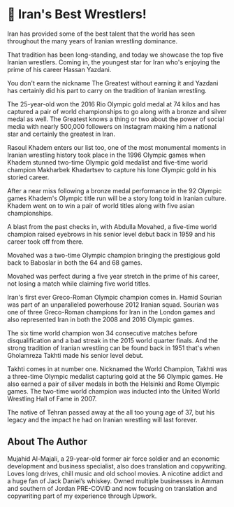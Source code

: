 # 🤼 Iran's Best Wrestlers!

Iran has provided some of the best talent that the world has seen throughout the many years of Iranian wrestling dominance.

That tradition has been long-standing, and today we showcase the top five Iranian wrestlers. Coming in, the youngest star for Iran who's enjoying the prime of his career Hassan Yazdani.

You don't earn the nickname The Greatest without earning it and Yazdani has certainly did his part to carry on the tradition of Iranian wrestling.

The 25-year-old won the 2016 Rio Olympic gold medal at 74 kilos and has captured a pair of world championships to go along with a bronze and silver medal as well. The Greatest knows a thing or two about the power of social media with nearly 500,000 followers on Instagram making him a national star and certainly the greatest in Iran.

Rasoul Khadem enters our list too, one of the most monumental moments in Iranian wrestling history took place in the 1996 Olympic games when Khadem stunned two-time Olympic gold medalist and five-time world champion Makharbek Khadartsev to capture his lone Olympic gold in his storied career.

After a near miss following a bronze medal performance in the 92 Olympic games Khadem's Olympic title run will be a story long told in Iranian culture. Khadem went on to win a pair of world titles along with five asian championships.

A blast from the past checks in, with Abdulla Movahed, a five-time world champion raised eyebrows in his senior level debut back in 1959 and his career took off from there.

Movahed was a two-time Olympic champion bringing the prestigious gold back to Baboslar in both the 64 and 68 games.

Movahed was perfect during a five year stretch in the prime of his career, not losing a match while claiming five world titles.

Iran's first ever Greco-Roman Olympic champion comes in. Hamid Sourian was part of an unparalleled powerhouse 2012 Iranian squad. Sourian was one of three Greco-Roman champions for Iran in the London games and also represented Iran in both the 2008 and 2016 Olympic games.

The six time world champion won 34 consecutive matches before disqualification and a bad streak in the 2015 world quarter finals. And the strong tradition of Iranian wrestling can be found back in 1951 that's when Gholamreza Takhti made his senior level debut.

Takhti comes in at number one. Nicknamed the World Champion, Takhti was a three-time Olympic medalist capturing gold at the 56 Olympic games. He also earned a pair of silver medals in both the Helsinki and Rome Olympic games. The two-time world champion was inducted into the United World Wrestling Hall of Fame in 2007.

The native of Tehran passed away at the all too young age of 37, but his legacy and the impact he had on Iranian wrestling will last forever.

## About The Author

Mujahid Al-Majali, a 29-year-old former air force soldier and an economic development and business specialist, also does translation and copywriting. Loves long drives, chill music and old school movies. A nicotine addict and a huge fan of Jack Daniel’s whiskey. Owned multiple businesses in Amman and southern of Jordan PRE-COVID and now focusing on translation and copywriting part of my experience through Upwork.
